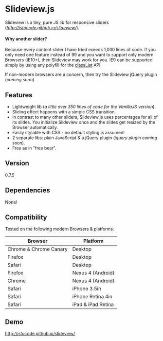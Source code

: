 Slideview.js
=========

Slideview is a tiny, pure JS lib for responsive sliders (_<http://istocode.github.io/slideview/>_).

#### Why another slider?
Because every content slider I have tried exeeds 1,000 lines of code. If you only need one feature instead of 99 and you want to support only modern Browsers (IE10+), then Slideview may work for you. IE9 can be supported simply by using any polyfill for the [classList](https://github.com/remy/polyfills/blob/master/classList.js) API.

If non-modern browsers are a concern, then try the Slideview jQuery plugin (_coming soon_).



## Features
* Lightweight lib (_a little over 350 lines of code for the VanillaJS version_).
* Sliding effect happens with a simple CSS transition.
* In contrast to many other sliders, Slideview.js uses percentages for all of its slides. You initialize Slideview once and the slides get resized by the Browser automatically.
* Easily stylable with CSS - no default styling is assumed!
* 2 separate libs: plain JavaScript & a jQuery plugin (_jquery plugin coming soon_).
* Free as in "free beer".



## Version
0.7.5


## Dependencies
None!



## Compatibility
Tested on the following modern Browsers & platforms:

<table>
  <thead>
    <tr>
      <th>Browser</th>
      <th>Platform</th>
    </tr>
  </thead>
  <tbody>
    <tr>
      <td>Chrome & Chrome Canary</td>
      <td>Desktop</td>
    </tr>
    <tr>
      <td>Firefox</td>
      <td>Desktop</td>
    </tr>
    <tr>
      <td>Safari</td>
      <td>Desktop</td>
    </tr>
    <tr>
      <td>Firefox</td>
      <td>Nexus 4 (Android)</td>
    </tr>
    <tr>
      <td>Chrome</td>
      <td>Nexus 4 (Android)</td>
    </tr>
    <tr>
      <td>Safari</td>
      <td>iPhone 3.5in</td>
    </tr>
    <tr>
      <td>Safari</td>
      <td>iPhone Retina 4in</td>
    </tr>
    <tr>
      <td>Safari</td>
      <td>iPad & iPad Retina</td>
    </tr>
  </tbody>
</table>



## Demo
<http://istocode.github.io/slideview/>
